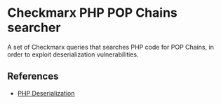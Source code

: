 # Checkmarx PHP POP Chains searcher
A set of Checkmarx queries that searches PHP code for POP Chains, in order to exploit deserialization vulnerabilities.

## References

* [PHP Deserialization](https://github.com/swisskyrepo/PayloadsAllTheThings/blob/master/Insecure%20Deserialization/PHP.md)
